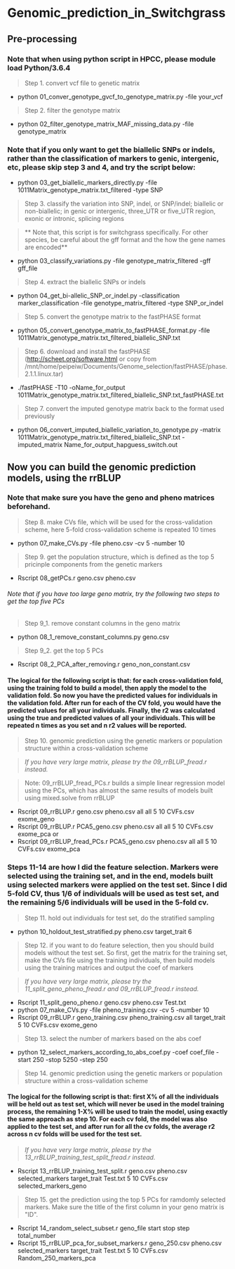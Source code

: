 # Genomic_prediction_in_Switchgrass

## Pre-processing
### Note that when using python script in HPCC, please module load Python/3.6.4

> Step 1. convert vcf file to genetic matrix
 - python 01_conver_genotype_gvcf_to_genotype_matrix.py -file your_vcf
 
> Step 2. filter the genotype matrix
 - python 02_filter_genotype_matrix_MAF_missing_data.py -file genotype_matrix
 
### Note that if you only want to get the biallelic SNPs or indels, rather than the classification of markers to genic, intergenic, etc, please skip step 3 and 4, and try the script below:
 - python 03_get_biallelic_markers_directly.py -file 1011Matrix_genotype_matrix.txt_filtered -type SNP

> Step 3. classify the variation into SNP, indel, or SNP/indel; biallelic or non-biallelic; in genic or intergenic, three_UTR or five_UTR region, exonic or intronic, splicing regions

> ** Note that, this script is for switchgrass specifically. For other species, be careful about the gff format and the how the gene names are encoded**

 - python 03_classify_variations.py -file genotype_matrix_filtered -gff gff_file

> Step 4. extract the biallelic SNPs or indels
 - python 04_get_bi-allelic_SNP_or_indel.py -classification marker_classification -file genotype_matrix_filtered -type SNP_or_indel

 
> Step 5. convert the genotype matrix to the fastPHASE format
 - python 05_convert_genotype_matrix_to_fastPHASE_format.py -file 1011Matrix_genotype_matrix.txt_filtered_biallelic_SNP.txt
 
> Step 6. download and install the fastPHASE (http://scheet.org/software.html or copy from /mnt/home/peipeiw/Documents/Genome_selection/fastPHASE/phase.2.1.1.linux.tar)
 - ./fastPHASE -T10 -oName_for_output 1011Matrix_genotype_matrix.txt_filtered_biallelic_SNP.txt_fastPHASE.txt

> Step 7. convert the imputed genotype matrix back to the format used previously
 - python 06_convert_imputed_biallelic_variation_to_genotype.py -matrix 1011Matrix_genotype_matrix.txt_filtered_biallelic_SNP.txt -imputed_matrix Name_for_output_hapguess_switch.out
 
 
## Now you can build the genomic prediction models, using the rrBLUP
### Note that make sure you have the geno and pheno matrices beforehand.
> Step 8. make CVs file, which will be used for the cross-validation scheme, here 5-fold cross-validation scheme is repeated 10 times
 - python 07_make_CVs.py -file pheno.csv -cv 5 -number 10

> Step 9. get the population structure, which is defined as the top 5 pricinple components from the genetic markers
 - Rscript 08_getPCs.r geno.csv pheno.csv
 
###### Note that if you have too large geno matrix, try the following two steps to get the top five PCs
> Step 9_1. remove constant columns in the geno matrix
 - python 08_1_remove_constant_columns.py geno.csv
 
> Step 9_2. get the top 5 PCs
 - Rscript 08_2_PCA_after_removing.r geno_non_constant.csv

#### The logical for the following script is that: for each cross-validation fold, using the training fold to build a model, then apply the model to the validation fold. So now you have the predicted values for individuals in the  validation fold. After run for each of the CV fold, you would have the predicted values for all your individuals. Finally, the r2 was calculated using the true and predicted values of all your individuals. This will be repeated n times as you set and n r2 values will be reported.
> Step 10. genomic prediction using the genetic markers or population structure within a cross-validation scheme

> *If you have very large matrix, please try the 09_rrBLUP_fread.r instead.*

> Note: 09_rrBLUP_fread_PCs.r builds a simple linear regression model using the PCs, which has almost the same results of models built using mixed.solve from rrBLUP
 - Rscript 09_rrBLUP.r geno.csv pheno.csv all all 5 10 CVFs.csv exome_geno
 - Rscript 09_rrBLUP.r PCA5_geno.csv pheno.csv all all 5 10 CVFs.csv exome_pca
 or
 - Rscript 09_rrBLUP_fread_PCs.r PCA5_geno.csv pheno.csv all all 5 10 CVFs.csv exome_pca


### Steps 11-14 are how I did the feature selection. Markers were selected using the training set, and in the end, models built using selected markers were applied on the test set. Since I did 5-fold CV, thus 1/6 of individuals will be used as test set, and the remaining 5/6 individuals will be used in the 5-fold cv.

> Step 11. hold out individuals for test set, do the stratified sampling
 - python 10_holdout_test_stratified.py pheno.csv target_trait 6

> Step 12. if you want to do feature selection, then you should build models without the test set. So first, get the matrix for the training set, make the CVs file using the training individuals, then build models using the training matrices and output the coef of markers

> *If you have very large matrix, please try the 11_split_geno_pheno_fread.r and 09_rrBLUP_fread.r instead.*
 - Rscript 11_split_geno_pheno.r geno.csv pheno.csv Test.txt
 - python 07_make_CVs.py -file pheno_training.csv -cv 5 -number 10
 - Rscript 09_rrBLUP.r geno_training.csv pheno_training.csv all target_trait 5 10 CVFs.csv exome_geno

> Step 13. select the number of markers based on the abs coef
 - python 12_select_markers_according_to_abs_coef.py  -coef coef_file -start 250 -stop 5250 -step 250

> Step 14. genomic prediction using the genetic markers or population structure within a cross-validation scheme

#### The logical for the following script is that: first X% of all the individuals will be held out as test set, which will never be used in the model training process, the remaining 1-X% will be used to train the model, using exactly the same approach as step 10. For each cv fold, the model was also applied to the test set, and after run for all the cv folds, the average r2 across n cv folds will be used for the test set. 

> *If you have very large matrix, please try the 13_rrBLUP_training_test_split_fread.r instead.*
 - Rscript 13_rrBLUP_training_test_split.r geno.csv pheno.csv selected_markers target_trait Test.txt 5 10 CVFs.csv selected_markers_geno

> Step 15. get the prediction using the top 5 PCs for ramdomly selected markers. Make sure the title of the first column in your geno matrix is "ID".
 - Rscript 14_random_select_subset.r geno_file start stop step total_number
 - Rscript 15_rrBLUP_pca_for_subset_markers.r geno_250.csv pheno.csv selected_markers target_trait Test.txt 5 10 CVFs.csv Random_250_markers_pca
 